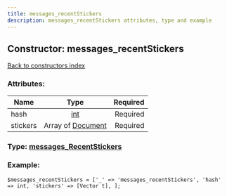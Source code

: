 ```yaml
---
title: messages_recentStickers
description: messages_recentStickers attributes, type and example
---
```

## Constructor: messages\_recentStickers  
[Back to constructors index](index.md)



### Attributes:

| Name     |    Type       | Required |
|----------|:-------------:|---------:|
|hash|[int](../types/int.md) | Required|
|stickers|Array of [Document](../types/Document.md) | Required|



### Type: [messages\_RecentStickers](../types/messages_RecentStickers.md)


### Example:

```
$messages_recentStickers = ['_' => 'messages_recentStickers', 'hash' => int, 'stickers' => [Vector t], ];
```